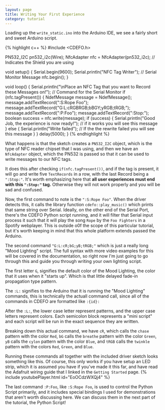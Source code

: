 ```yaml
---
layout: page
title: Writing Your First Experience
category: tutorial
---
```


Loading up the `write_static.ino` into the Arduino IDE, we see a fairly short and sweet Arduino script.

{% highlight c++ %}
#include <CDEFO.h>

PN532_I2C pn532_i2c(Wire);
NfcAdapter nfc = NfcAdapter(pn532_i2c);  // Indicates the Shield you are using

                  
void setup() {
    Serial.begin(9600);
    Serial.println("NFC Tag Writer"); // Serial Monitor Message
    nfc.begin();
}

void loop() {
    Serial.println("\nPlace an NFC Tag that you want to Record these Messages on!"); // Command for the Serial Monitor
    if (nfc.tagPresent()) {
        NdefMessage message = NdefMessage();
        message.addTextRecord(":S:Rope Foo");
        message.addTextRecord("G:L:cRGBRGB;bBGY;yRGB;tRGB;");
        message.addTextRecord(":P:Foo");
        message.addTextRecord(":Stop:");
        boolean success = nfc.write(message);
        if (success) {
            Serial.println("Good Job, the experience is now ready!"); // if it works you will see this message 
        } else {
            Serial.println("Write failed"); // If the the rewrite failed you will see this message
        }
    }
    delay(5000);
}
{% endhighlight %}

What happens is that the sketch creates a `PN532_I2C` object, which is the type of NFC reader chipset that I was using, 
and then we have an `NfcAdapter` object, which the PN532 is passed so that it can be used to write messages to our NFC tags.

It does this after checking `if(nfc.tagPresent())`, and if the tag is present, it will go and write five `TextRecords` in a row,
with the last Record being a `":Stop:"`. It's worth emphasizing here that **all user experiences must end with this `":Stop:"` tag.**
Otherwise they will not work properly and you will be sad and confused.

Now, the first command to note is the `":S:Rope Foo"`. When the driver detects this, it calls the library function `cdefo::play_music()` which prints that same string over Serial.
Ideally, on the other end of the Serial Port, there's the CDEFO Python script running, and it will filter that Serial input process it such that it will play the song `Rope` by the `Foo Fighters` in a Spotify webplayer.
This is outside o0f the scope of this particular tutorial, but it's worth keeping in mind that this whole platform extends passed the Arduino.

The second command `"G:L:cR;bG;yB;tRGB;"` which is just a really long "Mood Lighting" script. 
The full syntax with more video examples for this will be covered in the documentation, so
right now I'm just going to go through this and guide you through writing your own lighting script.

The first letter `G`, signifies the default color of the Mood Lighting, the color that it uses when it "starts up". Which is that little delayed fade-in propagation type pattern.

The `:L:` signifies to the Arduino that it is running the "Mood Lighting" commands, this is technically the actuall command call, since all of the commands in CDEFO are formatted like `:{id}:`

After the `:L:`, the lower case letter represent patterns, and the upper case letters represent colors.
Each semicolon block represents a "mini script" and each script will be run in the exact sequence they are written.

Breaking down this actual command, we have `cR`, which calls the `chase` pattern with the color `Red`, 
`bG` calls the `breathe` pattern with the color `Green`, `yB` calls the `cylon` pattern with the color `Blue`, 
and `tRGB` calls the `twinkle` pattern with the colors `Red`, `Green`, and `Blue`.

Running these commands all together with the included driver sketch looks something like this. 
Of course, this only works if you have setup an LED strip, which it is assumed you have if you've made it this far,
and have read the Adafruit wiring guide that I linked in the `Getting Started` page.
{% include youtubePlayer.html id="EoOCdzWXQj4" %}

The last command `:P:Foo`, like `:S:Rope Foo`, is used to control the Python Script primarily, 
and it includes special bindings I used for demonstrations that aren't worth discussing here.
We can discuss them in the next part of the tutorial, the Python Script!

